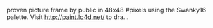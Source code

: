 proven picture frame by pubIic in 48x48 #pixels using the Swanky16 palette. Visit http://paint.lo4d.net/ to dra... 